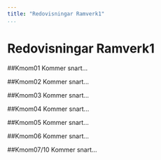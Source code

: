 ```yaml
---
title: "Redovisningar Ramverk1"
...
```

Redovisningar Ramverk1
=========================


##Kmom01
Kommer snart...


##Kmom02
Kommer snart...


##Kmom03
Kommer snart...


##Kmom04
Kommer snart...


##Kmom05
Kommer snart...


##Kmom06
Kommer snart...


##Kmom07/10
Kommer snart...
